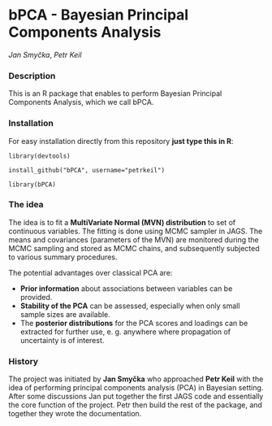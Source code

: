 # bPCA - Bayesian Principal Components Analysis

*Jan Smyčka*, *Petr Keil*

### Description
This is an R package that enables to perform Bayesian Principal Components Analysis, which we call bPCA. 

### Installation
For easy installation directly from this repository **just type this in R**:

	library(devtools)

	install_github("bPCA", username="petrkeil")
	
	library(bPCA)

### The idea
The idea is to fit a **MultiVariate Normal (MVN) distribution** to set of continuous variables. The fitting is done using MCMC sampler in JAGS. The means and covariances (parameters of the MVN) are monitored during the MCMC sampling and stored as MCMC chains, and subsequently subjected to various summary procedures.

The potential advantages over classical PCA are:
- **Prior information**  about associations between variables can be provided.
- **Stability of the PCA** can be assessed, especially when only small sample sizes are available.  
- The **posterior distributions** for the PCA scores and loadings can be extracted for further use, e. g. anywhere where propagation of uncertainty is of interest.
  

### History
The project was initiated by **Jan Smyčka** who approached **Petr Keil**  with the idea of performing principal components analysis (PCA) in Bayesian setting. After some discussions Jan put together the first JAGS code and essentially the core function of the project. Petr then build the rest of the package, and together they wrote the documentation. 
